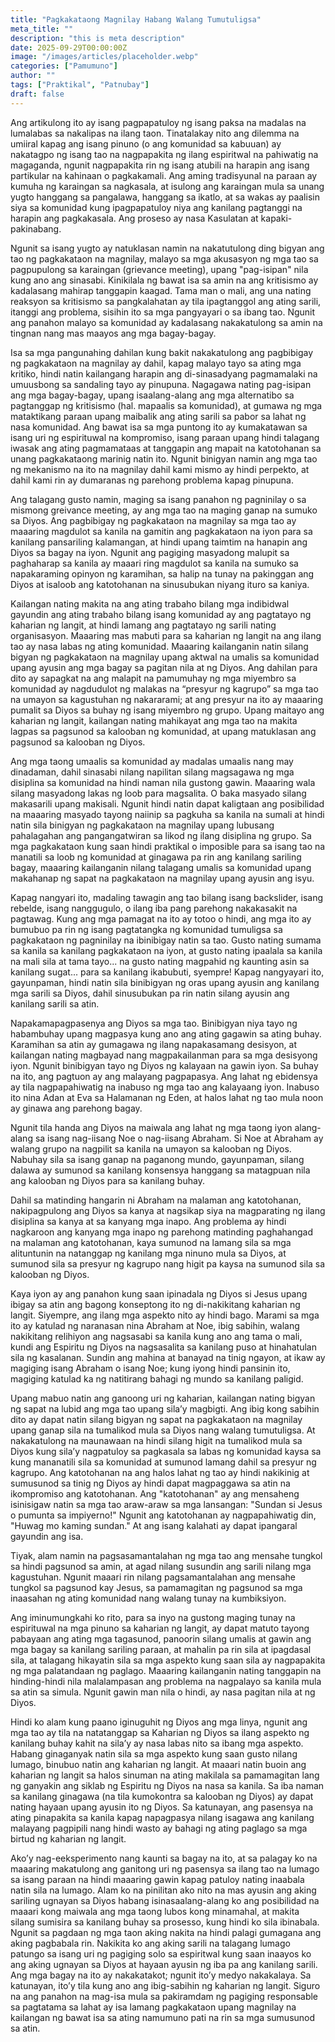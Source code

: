```yaml
---
title: "Pagkakataong Magnilay Habang Walang Tumutuligsa"
meta_title: ""
description: "this is meta description"
date: 2025-09-29T00:00:00Z
image: "/images/articles/placeholder.webp"
categories: ["Pamumuno"]
author: ""
tags: ["Praktikal", "Patnubay"]
draft: false
---
```


Ang artikulong ito ay isang pagpapatuloy ng isang paksa na madalas na lumalabas sa nakalipas na ilang taon. Tinatalakay nito ang dilemma na umiiral kapag ang isang pinuno (o ang komunidad sa kabuuan) ay nakatagpo ng isang tao na nagpapakita ng ilang espiritwal na pahiwatig na magaganda, ngunit nagpapakita rin ng isang atubili na harapin ang isang partikular na kahinaan o pagkakamali. Ang aming tradisyunal na paraan ay kumuha ng karaingan sa nagkasala, at isulong ang karaingan mula sa unang yugto hanggang sa pangalawa, hanggang sa ikatlo, at sa wakas ay paalisin siya sa komunidad kung ipagpapatuloy niya ang kanilang pagtanggi na harapin ang pagkakasala. Ang proseso ay nasa Kasulatan at kapaki-pakinabang.  
  
Ngunit sa isang yugto ay natuklasan namin na nakatutulong ding bigyan ang tao ng pagkakataon na magnilay, malayo sa mga akusasyon ng mga tao sa pagpupulong sa karaingan (grievance meeting), upang "pag-isipan" nila kung ano ang sinasabi. Kinikilala ng bawat isa sa amin na ang kritisismo ay kadalasang mahirap tanggapin kaagad. Tama man o mali, ang una nating reaksyon sa kritisismo sa pangkalahatan ay tila ipagtanggol ang ating sarili, itanggi ang problema, sisihin ito sa mga pangyayari o sa ibang tao. Ngunit ang panahon malayo sa komunidad ay kadalasang nakakatulong sa amin na tingnan nang mas maayos ang mga bagay-bagay.  
  
Isa sa mga pangunahing dahilan kung bakit nakakatulong ang pagbibigay ng pagkakataon na magnilay ay dahil, kapag malayo tayo sa ating mga kritiko, hindi natin kailangang harapin ang di-sinasadyang pagmamalaki na umuusbong sa sandaling tayo ay pinupuna. Nagagawa nating pag-isipan ang mga bagay-bagay, upang isaalang-alang ang mga alternatibo sa pagtanggap ng kritisismo (hal. mapaalis sa komunidad), at gumawa ng mga mataktikang paraan upang maibalik ang ating sarili sa pabor sa lahat ng nasa komunidad. Ang bawat isa sa mga puntong ito ay kumakatawan sa isang uri ng espirituwal na kompromiso, isang paraan upang hindi talagang iwasak ang ating pagmamataas at tanggapin ang mapait na katotohanan sa unang pagkakataong marinig natin ito. Ngunit binigyan namin ang mga tao ng mekanismo na ito na magnilay dahil kami mismo ay hindi perpekto, at dahil kami rin ay dumaranas ng parehong problema kapag pinupuna.  
  
Ang talagang gusto namin, maging sa isang panahon ng pagninilay o sa mismong greivance meeting, ay ang mga tao na maging ganap na sumuko sa Diyos. Ang pagbibigay ng pagkakataon na magnilay sa mga tao ay maaaring magdulot sa kanila na gamitin ang pagkakataon na iyon para sa kanilang pansariling kalamangan, at hindi upang taimtim na hanapin ang Diyos sa bagay na iyon. Ngunit ang pagiging masyadong malupit sa paghaharap sa kanila ay maaari ring magdulot sa kanila na sumuko sa napakaraming opinyon ng karamihan, sa halip na tunay na pakinggan ang Diyos at isaloob ang katotohanan na sinusubukan niyang ituro sa kaniya.  
  
Kailangan nating makita na ang ating trabaho bilang mga indibidwal gayundin ang ating trabaho bilang isang komunidad ay ang pagtatayo ng kaharian ng langit, at hindi lamang ang pagtatayo ng sarili nating organisasyon. Maaaring mas mabuti para sa kaharian ng langit na ang ilang tao ay nasa labas ng ating komunidad. Maaaring kailanganin natin silang bigyan ng pagkakataon na magnilay upang aktwal na umalis sa komunidad upang ayusin ang mga bagay sa pagitan nila at ng Diyos. Ang dahilan para dito ay sapagkat na ang malapit na pamumuhay ng mga miyembro sa komunidad ay nagdudulot ng malakas na “presyur ng kagrupo” sa mga tao na umayon sa kagustuhan ng nakararami; at ang presyur na ito ay maaaring pumalit sa Diyos sa buhay ng isang miyembro ng grupo. Upang maitayo ang kaharian ng langit, kailangan nating mahikayat ang mga tao na makita lagpas sa pagsunod sa kalooban ng komunidad, at upang matuklasan ang pagsunod sa kalooban ng Diyos.  
  
Ang mga taong umaalis sa komunidad ay madalas umaalis nang may dinadaman, dahil sinasabi nilang napilitan silang magsagawa ng mga disiplina sa komunidad na hindi naman nila gustong gawin. Maaaring wala silang masyadong lakas ng loob para magsalita. O baka masyado silang makasarili upang makisali. Ngunit hindi natin dapat kaligtaan ang posibilidad na maaaring masyado tayong naiinip sa pagkuha sa kanila na sumali at hindi natin sila binigyan ng pagkakataon na magnilay upang lubusang pahalagahan ang pangangatwiran sa likod ng ilang disiplina ng grupo. Sa mga pagkakataon kung saan hindi praktikal o imposible para sa isang tao na manatili sa loob ng komunidad at ginagawa pa rin ang kanilang sariling bagay, maaaring kailanganin nilang talagang umalis sa komunidad upang makahanap ng sapat na pagkakataon na magnilay upang ayusin ang isyu.  
  
Kapag nangyari ito, madaling tawagin ang tao bilang isang backslider, isang rebelde, isang nanggugulo, o ilang iba pang parehong nakakasakit na pagtawag. Kung ang mga pamagat na ito ay totoo o hindi, ang mga ito ay bumubuo pa rin ng isang pagtatangka ng komunidad tumuligsa sa pagkakataon ng pagninilay na ibinibigay natin sa tao. Gusto nating sumama sa kanila sa kanilang pagkakataon na iyon, at gusto nating ipaalala sa kanila na mali sila at tama tayo... na gusto nating magpahid ng kaunting asin sa kanilang sugat... para sa kanilang ikabubuti, syempre! Kapag nangyayari ito, gayunpaman, hindi natin sila binibigyan ng oras upang ayusin ang kanilang mga sarili sa Diyos, dahil sinusubukan pa rin natin silang ayusin ang kanilang sarili sa atin.  
  
Napakamapagpasenya ang Diyos sa mga tao. Binibigyan niya tayo ng habambuhay upang magpasya kung ano ang ating gagawin sa ating buhay. Karamihan sa atin ay gumagawa ng ilang napakasamang desisyon, at kailangan nating magbayad nang magpakailanman para sa mga desisyong iyon. Ngunit binibigyan tayo ng Diyos ng kalayaan na gawin iyon. Sa buhay na ito, ang pagtuon ay ang malayang pagpapasya. Ang lahat ng ebidensya ay tila nagpapahiwatig na inabuso ng mga tao ang kalayaang iyon. Inabuso ito nina Adan at Eva sa Halamanan ng Eden, at halos lahat ng tao mula noon ay ginawa ang parehong bagay.  
  
Ngunit tila handa ang Diyos na maiwala ang lahat ng mga taong iyon alang-alang sa isang nag-iisang Noe o nag-iisang Abraham. Si Noe at Abraham ay walang grupo na nagpilit sa kanila na umayon sa kalooban ng Diyos. Nabuhay sila sa isang ganap na paganong mundo, gayunpaman, silang dalawa ay sumunod sa kanilang konsensya hanggang sa matagpuan nila ang kalooban ng Diyos para sa kanilang buhay.  
  
Dahil sa matinding hangarin ni Abraham na malaman ang katotohanan, nakipagpulong ang Diyos sa kanya at nagsikap siya na magparating ng ilang disiplina sa kanya at sa kanyang mga inapo. Ang problema ay hindi nagkaroon ang kanyang mga inapo ng parehong matinding paghahangad na malaman ang katotohanan, kaya sumunod na lamang sila sa mga alituntunin na natanggap ng kanilang mga ninuno mula sa Diyos, at sumunod sila sa presyur ng kagrupo nang higit pa kaysa na sumunod sila sa kalooban ng Diyos.  
  
Kaya iyon ay ang panahon kung saan ipinadala ng Diyos si Jesus upang ibigay sa atin ang bagong konseptong ito ng di-nakikitang kaharian ng langit. Siyempre, ang ilang mga aspekto nito ay hindi bago. Marami sa mga ito ay katulad ng naranasan nina Abraham at Noe, ibig sabihin, walang nakikitang relihiyon ang nagsasabi sa kanila kung ano ang tama o mali, kundi ang Espiritu ng Diyos na nagsasalita sa kanilang puso at hinahatulan sila ng kasalanan. Sundin ang mahina at banayad na tinig ngayon, at ikaw ay magiging isang Abraham o isang Noe; kung iyong hindi pansinin ito, magiging katulad ka ng natitirang bahagi ng mundo sa kanilang paligid.  
  
Upang mabuo natin ang ganoong uri ng kaharian, kailangan nating bigyan ng sapat na lubid ang mga tao upang sila’y magbigti. Ang ibig kong sabihin dito ay dapat natin silang bigyan ng sapat na pagkakataon na magnilay upang ganap sila na tumalikod mula sa Diyos nang walang tumutuligsa. At nakakatulong na maunawaan na hindi silang higit na tumalikod mula sa Diyos kung sila’y nagpatuloy sa pagkasala sa labas ng komunidad kaysa sa kung mananatili sila sa komunidad at sumunod lamang dahil sa presyur ng kagrupo. Ang katotohanan na ang halos lahat ng tao ay hindi nakikinig at sumusunod sa tinig ng Diyos ay hindi dapat magpaggawa sa atin na ikompromiso ang katotohanan. Ang "katotohanan" ay ang mensaheng isinisigaw natin sa mga tao araw-araw sa mga lansangan: "Sundan si Jesus o pumunta sa impiyerno!" Ngunit ang katotohanan ay nagpapahiwatig din, "Huwag mo kaming sundan." At ang isang kalahati ay dapat ipangaral gayundin ang isa.  
  
Tiyak, alam namin na pagsasamantalahan ng mga tao ang mensahe tungkol sa hindi pagsunod sa amin, at agad nilang susundin ang sarili nilang mga kagustuhan. Ngunit maaari rin nilang pagsamantalahan ang mensahe tungkol sa pagsunod kay Jesus, sa pamamagitan ng pagsunod sa mga inaasahan ng ating komunidad nang walang tunay na kumbiksiyon.  
  
Ang iminumungkahi ko rito, para sa inyo na gustong maging tunay na espirituwal na mga pinuno sa kaharian ng langit, ay dapat matuto tayong pabayaan ang ating mga tagasunod, panoorin silang umalis at gawin ang mga bagay sa kanilang sariling paraan, at mahalin pa rin sila at ipagdasal sila, at talagang hikayatin sila sa mga aspekto kung saan sila ay nagpapakita ng mga palatandaan ng paglago. Maaaring kailanganin nating tanggapin na hinding-hindi nila malalampasan ang problema na nagpalayo sa kanila mula sa atin sa simula. Ngunit gawin man nila o hindi, ay nasa pagitan nila at ng Diyos.  
  
Hindi ko alam kung paano iginuguhit ng Diyos ang mga linya, ngunit ang mga tao ay tila na natatanggap sa Kaharian ng Diyos sa ilang aspekto ng kanilang buhay kahit na sila’y ay nasa labas nito sa ibang mga aspekto. Habang ginaganyak natin sila sa mga aspekto kung saan gusto nilang lumago, binubuo natin ang kaharian ng langit. At maaari natin buoin ang kaharian ng langit sa halos sinuman na ating makilala sa pamamagitan lang ng ganyakin ang siklab ng Espiritu ng Diyos na nasa sa kanila. Sa iba naman sa kanilang ginagawa (na tila kumokontra sa kalooban ng Diyos) ay dapat nating hayaan upang ayusin ito ng Diyos. Sa katunayan, ang pasensya na ating pinapakita sa kanila kapag napagpasya nilang isagawa ang kanilang malayang pagpipili nang hindi wasto ay bahagi ng ating paglago sa mga birtud ng kaharian ng langit.  
  
Ako’y nag-eeksperimento nang kaunti sa bagay na ito, at sa palagay ko na maaaring makatulong ang ganitong uri ng pasensya sa ilang tao na lumago sa isang paraan na hindi maaaring gawin kapag patuloy nating inaabala natin sila na lumago. Alam ko na pinilitan ako nito na mas ayusin ang aking sariling ugnayan sa Diyos habang isinasaalang-alang ko ang posibilidad na maaari kong maiwala ang mga taong lubos kong minamahal, at makita silang sumisira sa kanilang buhay sa prosesso, kung hindi ko sila ibinabala. Ngunit sa pagdaan ng mga taon aking nakita na hindi palagi gumagana ang aking pagbabala rin. Nakikita ko ang aking sarili na talagang lumago patungo sa isang uri ng pagiging solo sa espiritwal kung saan inaayos ko ang aking ugnayan sa Diyos at hayaan ayusin ng iba pa ang kanilang sarili. Ang mga bagay na ito ay nakakatakot; ngunit ito’y medyo nakakalaya. Sa katunayan, ito’y tila kung ano ang ibig-sabihin ng kaharian ng langit. Siguro na ang panahon na mag-isa mula sa pakiramdam ng pagiging responsable sa pagtatama sa lahat ay isa lamang pagkakataon upang magnilay na kailangan ng bawat isa sa ating namumuno pati na rin sa mga sumusunod sa atin.
